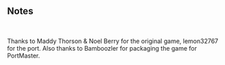 ## Notes
<br/>

Thanks to Maddy Thorson & Noel Berry for the original game, lemon32767 for the port.  Also thanks to Bamboozler for packaging the game for PortMaster.
<br/>

